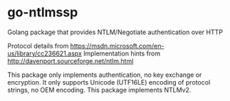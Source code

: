 # go-ntlmssp
Golang package that provides NTLM/Negotiate authentication over HTTP

Protocol details from https://msdn.microsoft.com/en-us/library/cc236621.aspx
Implementation hints from http://davenport.sourceforge.net/ntlm.html

This package only implements authentication, no key exchange or encryption. It
only supports Unicode (UTF16LE) encoding of protocol strings, no OEM encoding.
This package implements NTLMv2.